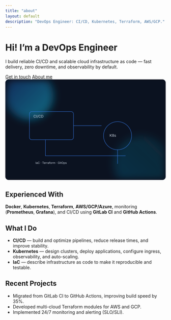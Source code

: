 ```yaml
---
title: "about"
layout: default
description: "DevOps Engineer: CI/CD, Kubernetes, Terraform, AWS/GCP."
---
```


<div class="hero">
  <div>
    <h1>Hi! I’m a DevOps Engineer</h1>
    <p class="sub">I build reliable CI/CD and scalable cloud infrastructure as code — fast delivery, zero downtime, and observability by default.</p>
    <div class="btns">
      <a class="btn" href="/contacts/">Get in touch</a>
      <a class="btn secondary" href="/about/">About me</a>
    </div>
  </div>
  <img class="hero-ill" src="/assets/img/hero-devops.svg" alt="DevOps illustration">
</div>

## Experienced With
**Docker**, **Kubernetes**, **Terraform**, **AWS/GCP/Azure**, monitoring (**Prometheus**, **Grafana**), and CI/CD using **GitLab CI** and **GitHub Actions**.

## What I Do
- **CI/CD** — build and optimize pipelines, reduce release times, and improve stability.
- **Kubernetes** — design clusters, deploy applications, configure ingress, observability, and auto-scaling.
- **IaC** — describe infrastructure as code to make it reproducible and testable.

## Recent Projects
- Migrated from GitLab CI to GitHub Actions, improving build speed by 35%.
- Developed multi-cloud Terraform modules for AWS and GCP.
- Implemented 24/7 monitoring and alerting (SLO/SLI).
